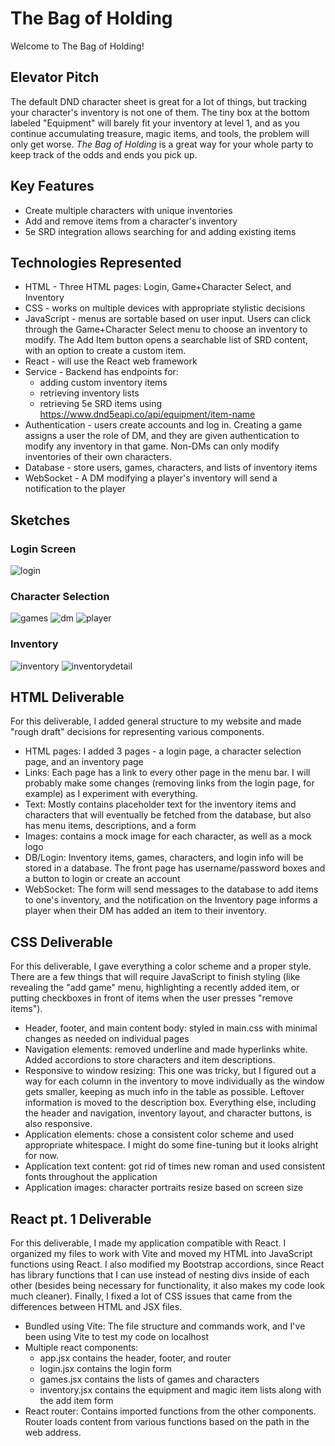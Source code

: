 # The Bag of Holding

Welcome to The Bag of Holding!

## Elevator Pitch

The default DND character sheet is great for a lot of things, but tracking your character's inventory is not one of them. The tiny box at the bottom labeled "Equipment" will barely fit your inventory at level 1, and as you continue accumulating treasure, magic items, and tools, the problem will only get worse. *The Bag of Holding* is a great way for your whole party to keep track of the odds and ends you pick up.

## Key Features
- Create multiple characters with unique inventories
- Add and remove items from a character's inventory
- 5e SRD integration allows searching for and adding existing items

## Technologies Represented
- HTML - Three HTML pages: Login, Game+Character Select, and Inventory
- CSS - works on multiple devices with appropriate stylistic decisions
- JavaScript - menus are sortable based on user input. Users can click through the Game+Character Select menu to choose an inventory to modify. The Add Item button opens a searchable list of SRD content, with an option to create a custom item.
- React - will use the React web framework
- Service - Backend has endpoints for:
    - adding custom inventory items
    - retrieving inventory lists
    - retrieving 5e SRD items using https://www.dnd5eapi.co/api/equipment/item-name
- Authentication - users create accounts and log in. Creating a game assigns a user the role of DM, and they are given authentication to modify any inventory in that game. Non-DMs can only modify inventories of their own characters.
- Database - store users, games, characters, and lists of inventory items
- WebSocket - A DM modifying a player's inventory will send a notification to the player
    

## Sketches

### Login Screen
![login](public/mockup-1.png)
### Character Selection
![games](mockup-2.png)
![dm](mockup-3.png)
![player](mockup-4.png)

### Inventory
![inventory](mockup-5.png)
![inventorydetail](mockup-6.png)

## HTML Deliverable
For this deliverable, I added general structure to my website and made "rough draft" decisions for representing various components.
- HTML pages: I added 3 pages - a login page, a character selection page, and an inventory page
- Links: Each page has a link to every other page in the menu bar. I will probably make some changes (removing links from the login page, for example) as I experiment with everything.
- Text: Mostly contains placeholder text for the inventory items and characters that will eventually be fetched from the database, but also has menu items, descriptions, and a form
- Images: contains a mock image for each character, as well as a mock logo
- DB/Login: Inventory items, games, characters, and login info will be stored in a database. The front page has username/password boxes and a button to login or create an account
- WebSocket: The form will send messages to the database to add items to one's inventory, and the notification on the Inventory page informs a player when their DM has added an item to their inventory.

## CSS Deliverable
For this deliverable, I gave everything a color scheme and a proper style. There are a few things that will require JavaScript to finish styling (like revealing the "add game" menu, highlighting a recently added item, or putting checkboxes in front of items when the user presses "remove items").
- Header, footer, and main content body: styled in main.css with minimal changes as needed on individual pages
- Navigation elements: removed underline and made hyperlinks white. Added accordions to store characters and item descriptions.
- Responsive to window resizing: This one was tricky, but I figured out a way for each column in the inventory to move individually as the window gets smaller, keeping as much info in the table as possible. Leftover information is moved to the description box. Everything else, including the header and navigation, inventory layout, and character buttons, is also responsive.
- Application elements: chose a consistent color scheme and used appropriate whitespace. I might do some fine-tuning but it looks alright for now.
- Application text content: got rid of times new roman and used consistent fonts throughout the application
- Application images: character portraits resize based on screen size

## React pt. 1 Deliverable
For this deliverable, I made my application compatible with React. I organized my files to work with Vite and moved my HTML into JavaScript functions using React. I also modified my Bootstrap accordions, since React has library functions that I can use instead of nesting divs inside of each other (besides being necessary for functionality, it also makes my code look much cleaner). Finally, I fixed a lot of CSS issues that came from the differences between HTML and JSX files.
- Bundled using Vite: The file structure and commands work, and I've been using Vite to test my code on localhost
- Multiple react components:
    - app.jsx contains the header, footer, and router
    - login.jsx contains the login form
    - games.jsx contains the lists of games and characters
    - inventory.jsx contains the equipment and magic item lists along with the add item form
- React router: Contains imported functions from the other components. Router loads content from various functions based on the path in the web address.